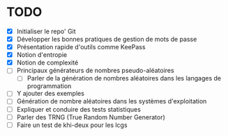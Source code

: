 # TODO

- [x] Initialiser le repo' Git
- [x] Développer les bonnes pratiques de gestion de mots de passe
- [x] Présentation rapide d'outils comme KeePass
- [x] Notion d'entropie
- [x] Notion de complexité
- [ ] Principaux générateurs de nombres pseudo-aléatoires
    - [ ] Parler de la génération de nombres aléatoires dans les langages de programmation
- [ ] Y ajouter des exemples
- [ ] Génération de nombre aléatoires dans les systèmes d'exploitation
- [ ] Expliquer et conduire des tests statistiques
- [ ] Parler des TRNG (True Random Number Generator)
- [ ] Faire un test de khi-deux pour les lcgs
